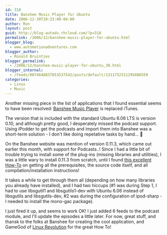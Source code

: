 ```yaml
---
id: 318
title: Banshee Music Player for Ubuntu
date: 2006-12-30T20:23:00-04:00
author: Ron
layout: post
guid: http://blog-autadv.rhcloud.com/?p=318
permalink: /2006/12/banshee-music-player-for-ubuntu.html
blogger_blog:
  - www.automationadventures.com
blogger_author:
  - Ronald Bruintjes
blogger_permalink:
  - /2006/12/banshee-music-player-for-ubuntu_30.html
blogger_internal:
  - /feeds/8074648837853537542/posts/default/1311752311295886559
categories:
  - Linux
  - Music
---
```

Another missing piece in the list of applications that I found essential seems to have been resolved: [Banshee Music Player](http://banshee-project.org/Main_Page) is replaced iTunes.

The version that is included with the standard Ubuntu 6.06 LTS is version 0.10, and although pretty good, I desperately missed the podcast support. Using iPodder to get the podcasts and import them into Banshee was a short-term solution - I don't like doing repetative tasks by hand... 🙂

On the Banshee website was mention of version 0.11.3, which came out earlier this month, with support for Podcasts..! Since I had a little bit of trouble trying to install some of the plug-ins (missing libraries and utilities), I was a little wary to install 0.11.3 from scratch, until I found [this excellent How-To](http://linuxrevolution.blogspot.com/2006/12/howto-banshee-0113-on-ubuntu.html) on getting all the prerequisites, the source code itself, and all compilation/installation instructions!

It takes a while to get through them all (depending on how many libraries you already have installed), and I had two hiccups (#1 was during Step 1, I had to use libsgutil1 and libsgutils1-dev with Ubuntu 6.06 instead of libsgutils and libsgutils-dev, #2 was during the configuration of ipod-sharp - I needed to install the mono-gac package).

I just fired it up, and seems to work OK! I just added 6 feeds to the podcast module, and I'll update the episodes a little later. For now, great stuff, and thansk to the folks at Banshee for creating the cool application, and GameGod of [Linux Revolution](http://linuxrevolution.blogspot.com/index.html) for the great How To!